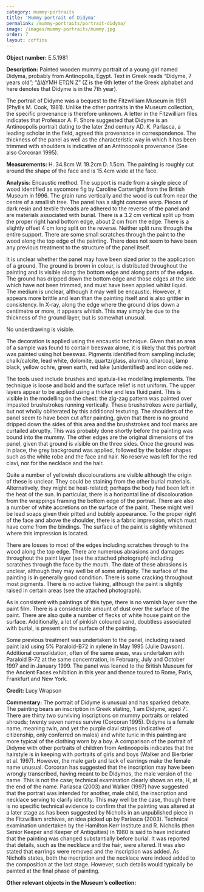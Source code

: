 ```yaml
---
category: mummy-portraits
title: 'Mummy portrait of Didyma'
permalink: /mummy-portraits/portrait-didyma/
image: /images/mummy-portraits/mummy.jpg
order: 7
layout: coffins
---
```


**Object number:** E.5.1981

**Description:** Painted wooden mummy portrait of a young girl named Didyma, probably from Antinopolis, Egypt. Text in Greek reads “Didyme, 7 years old”; “ΔΙΔΥΜΗ ΕΤΩΝ Z” (Z is the 6th letter of the Greek alphabet and here denotes that Didyme is in the 7th year). 

The portrait of Didyme was a bequest to the Fitzwilliam Museum in 1981 (Phyllis M. Cook, 1981). Unlike the other portraits in the Museum collection, the specific provenance is therefore unknown. A letter in the Fitzwilliam files indicates that Professor A. F. Shore suggested that Didyme is an Antinoopolis portrait dating to the later 2nd century AD. K. Parlasca, a leading scholar in the field, agreed this provenance in correspondence. The thickness of the panel as well as the characteristic way in which it has been trimmed with shoulders is indicative of an Antinoopolis provenance (See also Corcoran 1995). 

**Measurements:** H. 34.8cm W. 19.2cm D. 1.5cm. The painting is roughly cut around the shape of the face and is 15.4cm wide at the face. 

**Analysis:** Encaustic method. The support is made from a single piece of wood identified as sycomore fig by Caroline Cartwright from the British Museum in 1996. The grain runs vertically and the wood is cut from near the centre of a smallish tree. The panel has a slight concave warp. Pieces of dark resin and textile threads are adhered to the reverse of the panel and are materials associated with burial. There is a 3.2 cm vertical split up from the proper right hand bottom edge, about 2 cm from the edge. There is a slightly offset 4 cm long split on the reverse. Neither split runs through the entire support. There are some small scratches through the paint to the wood along the top edge of the painting. There does not seem to have been any previous treatment to the structure of the panel itself.

It is unclear whether the panel may have been sized prior to the application of a ground. The ground is brown in colour, is distributed throughout the painting and is visible along the bottom edge and along parts of the edges. The ground has dripped down the bottom edge and those edges at the side which have not been trimmed, and must have been applied whilst liquid. The medium is unclear, although it may well be encaustic. However, it appears more brittle and lean than the painting itself and is also grittier in consistency. In X-ray, along the edge where the ground drips down a centimetre or more, it appears whitish. This may simply be due to the thickness of the ground layer, but is somewhat unusual.  

No underdrawing is visible. 

The decoration is applied using the encaustic technique. Given that an area of a sample was found to contain beeswax alone, it is likely that this portrait was painted using hot beeswax. Pigments identified from sampling include; chalk/calcite, lead white, dolomite, quartz/glass, alumina, charcoal, lamp black, yellow ochre, green earth, red lake (unidentified) and iron oxide red. 

The tools used include brushes and spatula-like modelling implements. The technique is loose and bold and the surface relief is not uniform. The upper layers appear to be applied using a thicker and less fluid paint. This is visible in the modelling on the chest: the zig-zag pattern was painted over impasted brushstrokes running vertically. These brushstrokes were partially, but not wholly obliterated by this additional texturing. The shoulders of the panel seem to have been cut after painting, given that there is no ground dripped down the sides of this area and the brushstrokes and tool marks are curtailed abruptly. This was probably done shortly before the painting was bound into the mummy. The other edges are the original dimensions of the panel, given that ground is visible on the three sides. Once the ground was in place, the grey background was applied, followed by the bolder shapes such as the white robe and the face and hair. No reserve was left for the red clavi, nor for the necklace and the hair. 

Quite a number of yellowish discolourations are visible although the origin of these is unclear. They could be staining from the other burial materials. Alternatively, they might be heat-related; perhaps the body had been left in the heat of the sun. In particular, there is a horizontal line of discolouration from the wrappings framing the bottom edge of the portrait. There are also a number of white accretions on the surface of the paint. These might well be lead soaps given their pitted and bubbly appearance. To the proper right of the face and above the shoulder, there is a fabric impression, which must have come from the bindings. The surface of the paint is slightly whitened where this impression is located.

There are losses to most of the edges including scratches through to the wood along the top edge. There are numerous abrasions and damages throughout the paint layer (see the attached photograph) including scratches through the face by the mouth. The date of these abrasions is unclear, although they may well be of some antiquity. The surface of the painting is in generally good condition. There is some cracking throughout most pigments. There is no active flaking, although the paint is slightly raised in certain areas (see the attached photograph).

As is consistent with paintings of this type, there is no varnish layer over the paint film. There is a considerable amount of dust over the surface of the paint. There are also quite a number of flecks of white house paint on the surface. Additionally, a lot of pinkish coloured sand, doubtless associated with burial, is present on the surface of the painting. 

Some previous treatment was undertaken  to the panel, including raised paint laid using 5% Paraloid-B72 in xylene in May 1995 (Julie Dawson). Additional consolidation, often of the same areas, was undertaken with Paraloid B-72 at the same concentration, in February, July and October 1997 and in January 1999. The panel was loaned to the British Museum for the Ancient Faces exhibition in this year and thence toured to Rome, Paris, Frankfurt and New York.

**Credit:** Lucy Wrapson

**Commentary:** The portrait of Didyme is unusual and has sparked debate. The painting bears an inscription in Greek stating, ‘I am Didyme, aged 7’. There are thirty two surviving inscriptions on mummy portraits or related shrouds; twenty seven names survive (Corcoran 1995). Didyme is a female name, meaning twin, and yet the purple clavi stripes (indicative of citizenship, only conferred on males) and white tunic in this painting are more typical of the clothing worn by a boy. A comparison of the portrait of Didyme with other portraits of children from Antinoopolis indicates that the hairstyle is in keeping with portraits of girls and boys (Walker and Bierbrier et al. 1997). However, the male garb and lack of earrings make the female name unusual. Corcoran has suggested that the inscription may have been wrongly transcribed, having meant to be Didymos, the male version of the name. This is not the case; technical examination clearly shows an eta, Η, at the end of the name. Parlasca (2003) and Walker (1997) have suggested that the portrait was intended for another, male child, the inscription and necklace serving to clarify identity. This may well be the case, though there is no specific technical evidence to confirm that the painting was altered at a later stage as has been suggested by Nicholls in an unpublished piece in the Fitzwilliam archives, an idea picked up by Parlasca (2003). Technical examination undertaken by the Hamilton Kerr Institute and R. Nicholls (then Senior Keeper and Keeper of Antiquities) in 1980 is said to have indicated that the painting was changed substantially before burial. It was reported that details, such as the necklace and the hair, were altered. It was also stated that earrings were removed and the inscription was added. As Nicholls states, both the inscription and the necklace were indeed added to the composition at the last stage. However, such details would typically be painted at the final phase of painting.

**Other relevant objects in the Museum’s collection:**
